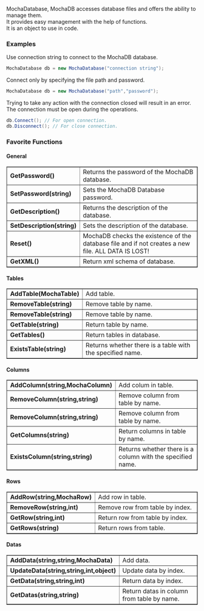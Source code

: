 MochaDatabase, MochaDB accesses database files and offers the ability to manage them.<br>
It provides easy management with the help of functions.<br>
It is an object to use in code.

### Examples
Use connection string to connect to the MochaDB database.
```C#
MochaDatabase db = new MochaDatabase("connection string");
```

Connect only by specifying the file path and password.
```C#
MochaDatabase db = new MochaDatabase("path","password");
```

Trying to take any action with the connection closed will result in an error. The connection must be open during the operations.
```C#
db.Connect(); // For open connection.
db.Disconnect(); // For close connection.
```

### Favorite Functions
#### General
<table border="1">
    <tr>
        <td><strong>GetPassword()</strong></td>
        <td width="100%">Returns the password of the MochaDB database.</td>
    </tr>
    <tr>
        <td><strong>SetPassword(string)</strong></td>
        <td width="100%">Sets the MochaDB Database password.</td>
    </tr>
    <tr>
        <td><strong>GetDescription()</strong></td>
        <td width="100%">Returns the description of the database.</td>
    </tr>
    <tr>
        <td><strong>SetDescription(string)</strong></td>
        <td width="100%">Sets the description of the database.</td>
    </tr>
    <tr>
        <td><strong>Reset()</strong></td>
        <td width="100%">MochaDB checks the existence of the database file and if not creates a new file. ALL DATA IS LOST!</td>
    </tr>
    <tr>
        <td><strong>GetXML()</strong></td>
        <td width="100%">Return xml schema of database.</td>
    </tr>
</table>

#### Tables
<table border="1">
    <tr>
        <td><strong>AddTable(MochaTable)</strong></td>
        <td width="100%">Add table.</td>
    </tr>
    <tr>
        <td><strong>RemoveTable(string)</strong></td>
        <td width="100%">Remove table by name.</td>
    </tr>
    <tr>
        <td><strong>RemoveTable(string)</strong></td>
        <td width="100%">Remove table by name.</td>
    </tr>
    <tr>
        <td><strong>GetTable(string)</strong></td>
        <td width="100%">Return table by name.</td>
    </tr>
    <tr>
        <td><strong>GetTables()</strong></td>
        <td width="100%">Return tables in database.</td>
    </tr>
    <tr>
        <td><strong>ExistsTable(string)</strong></td>
        <td width="100%">Returns whether there is a table with the specified name.</td>
    </tr>
</table>

#### Columns
<table border="1">
    <tr>
        <td><strong>AddColumn(string,MochaColumn)</strong></td>
        <td width="100%">Add colum in table.</td>
    </tr>
    <tr>
        <td><strong>RemoveColumn(string,string)</strong></td>
        <td width="100%">Remove column from table by name.</td>
    </tr>
    <tr>
        <td><strong>RemoveColumn(string,string)</strong></td>
        <td width="100%">Remove column from table by name.</td>
    </tr>
    <tr>
        <td><strong>GetColumns(string)</strong></td>
        <td width="100%">Return columns in table by name.</td>
    </tr>
    <tr>
        <td><strong>ExistsColumn(string,string)</strong></td>
        <td width="100%">Returns whether there is a column with the specified name.</td>
    </tr>
</table>

#### Rows
<table border="1">
    <tr>
        <td><strong>AddRow(string,MochaRow)</strong></td>
        <td width="100%">Add row in table.</td>
    </tr>
    <tr>
        <td><strong>RemoveRow(string,int)</strong></td>
        <td width="100%">Remove row from table by index.</td>
    </tr>
    <tr>
        <td><strong>GetRow(string,int)</strong></td>
        <td width="100%">Return row from table by index.</td>
    </tr>
    <tr>
        <td><strong>GetRows(string)</strong></td>
        <td width="100%">Return rows from table.</td>
    </tr>
</table>

#### Datas
<table border="1">
    <tr>
        <td><strong>AddData(string,string,MochaData)</strong></td>
        <td width="100%">Add data.</td>
    </tr>
    <tr>
        <td><strong>UpdateData(string,string,int,object)</strong></td>
        <td width="100%">Update data by index.</td>
    </tr>
    <tr>
        <td><strong>GetData(string,string,int)</strong></td>
        <td width="100%">Return data by index.</td>
    </tr>
    <tr>
        <td><strong>GetDatas(string,string)</strong></td>
        <td width="100%">Return datas in column from table by name.</td>
    </tr>
</table>
